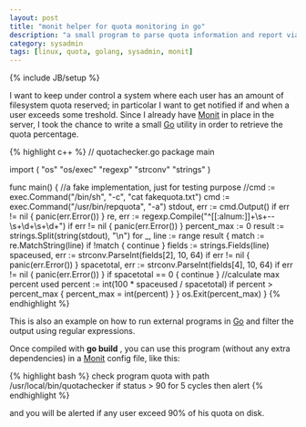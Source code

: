 ```yaml
---
layout: post
title: "monit helper for quota monitoring in go"
description: "a small program to parse quota information and report via monit"
category: sysadmin
tags: [linux, quota, golang, sysadmin, monit]
---
```

{% include JB/setup %}

I want to keep under control a system where each user has an amount of filesystem quota reserved; in particolar I want to get notified if and when a user exceeds some treshold. Since I already have [Monit](https://mmonit.com/monit/) in place in the server, I took the chance to write a small [Go](https://golang.org/) utility in order to retrieve the quota percentage.

{% highlight c++ %}
// quotachecker.go
package main

import (
	"os"
	"os/exec"
	"regexp"
	"strconv"
	"strings"
)

func main() {
    //a fake implementation, just for testing purpose
	//cmd := exec.Command("/bin/sh", "-c", "cat fakequota.txt")
	cmd := exec.Command("/usr/bin/repquota", "-a")
	stdout, err := cmd.Output()
	if err != nil {
		panic(err.Error())
	}
	re, err := regexp.Compile("^[[:alnum:]]+\\s+--\\s+\\d+\\s+\\d+")
	if err != nil {
		panic(err.Error())
	}
	percent_max := 0
	result := strings.Split(string(stdout), "\n")
	for _, line := range result {
		match := re.MatchString(line)
		if !match {
			continue
		}
		fields := strings.Fields(line)
		spaceused, err := strconv.ParseInt(fields[2], 10, 64)
		if err != nil {
			panic(err.Error())
		}
		spacetotal, err := strconv.ParseInt(fields[4], 10, 64)
		if err != nil {
			panic(err.Error())
		}
		if spacetotal == 0 {
			continue
		}
		//calculate max percent used
		percent := int(100 * spaceused / spacetotal)
		if percent > percent_max {
			percent_max = int(percent)
		}
	}
	os.Exit(percent_max)
}
{% endhighlight %}

This is also an example on how to run external programs in [Go](https://golang.org/) and filter the output using regular expressions.

Once compiled with **go build** , you can use this program (without any extra dependencies) in a [Monit](https://mmonit.com/monit/) config file, like this:

{% highlight bash %}
check program quota with path /usr/local/bin/quotachecker
       if status > 90 for 5 cycles then alert
{% endhighlight %}

and you will be alerted if any user exceed 90% of his quota on disk.

